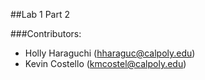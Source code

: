 ##Lab 1 Part 2

###Contributors: 
* Holly Haraguchi (hharaguc@calpoly.edu)
* Kevin Costello (kmcostel@calpoly.edu)

